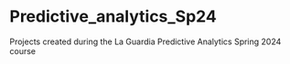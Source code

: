 # Predictive_analytics_Sp24
Projects created during the La Guardia Predictive Analytics Spring 2024 course
